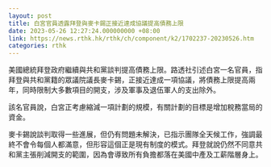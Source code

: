```yaml
---
layout: post
title: 白宮官員透露拜登與麥卡錫正接近達成協議提高債務上限
date: 2023-05-26 12:27:24.000000000 +08:00
link: https://news.rthk.hk/rthk/ch/component/k2/1702237-20230526.htm
categories: rthk
---
```


美國總統拜登政府繼續與共和黨談判提高債務上限。路透社引述白宮一名官員，指拜登與共和黨籍的眾議院議長麥卡錫，正接近達成一項協議，將債務上限提高兩年，同時限制大多數項目的開支，涉及軍事及退伍軍人的支出除外。

該名官員說，白宮正考慮縮減一項計劃的規模，有關計劃的目標是增加稅務當局的資金。

麥卡錫說談判取得一些進展，但仍有問題未解決，已指示團隊全天候工作，強調最終不會令每個人都滿意，但形容這個正是現有制度的模式。拜登就說仍然不同意共和黨主張削減開支的範圍，因為會導致所有負擔都落在美國中產及工薪階層身上。
